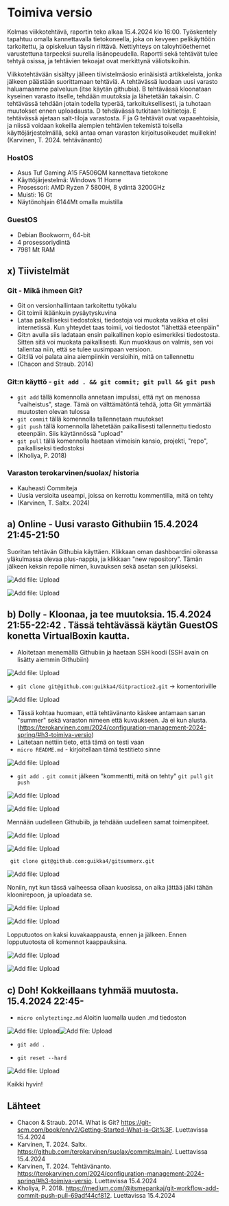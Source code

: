 # Toimiva versio
Kolmas viikkotehtävä, raportin teko alkaa 15.4.2024 klo 16:00. Työskentely tapahtuu omalla kannettavalla tietokoneella, joka on kevyeen pelikäyttöön tarkoitettu, ja opiskeluun täysin riittävä. Nettiyhteys on taloyhtiöethernet varustettuna tarpeeksi suurella lisänopeudella. Raportti sekä tehtävät tulee tehtyä osissa, ja tehtävien tekoajat ovat merkittynä väliotsikoihin.

Viikkotehtävään sisältyy jälleen tiivistelmäosio erinäisistä artikkeleista, jonka jälkeen päästään suorittamaan tehtäviä. A tehtävässä luodaan uusi varasto haluamaamme palveluun (itse käytän githubia). B tehtävässä kloonataan kyseinen varasto itselle, tehdään muutoksia ja lähetetään takaisin. C tehtävässä tehdään jotain todella typerää, tarkoituksellisesti, ja tuhotaan muutokset ennen uploadausta. D tehdävässä tutkitaan lokitietoja. E tehtävässä ajetaan salt-tiloja varastosta. F ja G tehtävät ovat vapaaehtoisia, ja niissä voidaan kokeilla aiempien tehtävien tekemistä toisella käyttöjärjestelmällä, sekä antaa oman varaston kirjoitusoikeudet muillekin! (Karvinen, T. 2024. tehtävänanto)

### HostOS
- Asus Tuf Gaming A15 FA506QM kannettava tietokone
- Käyttöjärjestelmä: Windows 11 Home
- Prosessori: AMD Ryzen 7 5800H, 8 ydintä 3200GHz
- Muisti: 16 Gt
- Näytönohjain 6144Mt omalla muistilla

### GuestOS
- Debian Bookworm, 64-bit
- 4 prosessoriydintä
- 7981 Mt RAM

## x) Tiivistelmät
### Git - Mikä ihmeen Git?
- Git on versionhallintaan tarkoitettu työkalu
- Git toimii ikäänkuin pysäytyskuvina
- Lataa paikalliseksi tiedostoksi, tiedostoja voi muokata vaikka et olisi internetissä. Kun yhteydet taas toimii, voi tiedostot "lähettää eteenpäin"
- Git:n avulla siis ladataan ensin paikallinen kopio esimerkiksi tiedostosta. Sitten sitä voi muokata paikallisesti. Kun muokkaus on valmis, sen voi tallentaa niin, että se tulee uusimpaan versioon.
- Git:llä voi palata aina aiempiinkin versioihin, mitä on tallennettu
- (Chacon and Straub. 2014)

### Git:n käyttö - `git add . && git commit; git pull && git push`
- `git add` tällä komennolla annetaan impulssi, että nyt on menossa "vaiheistus", stage. Tämä on välttämätöntä tehdä, jotta Git ymmärtää muutosten olevan tulossa
- `git commit` tällä komennolla tallennetaan muutokset
- `git push` tällä komennolla lähetetään paikallisesti tallennettu tiedosto eteenpäin. Siis käytännössä "upload"
- `git pull` tällä komennolla haetaan viimeisin kansio, projekti, "repo", paikalliseksi tiedostoksi
- (Kholiya, P. 2018)

### Varaston terokarvinen/suolax/ historia
- Kauheasti Commiteja
- Uusia versioita useampi, joissa on kerrottu kommentilla, mitä on tehty
- (Karvinen, T. Saltx. 2024)

## a) Online - Uusi varasto Githubiin 15.4.2024 21:45-21:50
Suoritan tehtävän Githubia käyttäen. Klikkaan oman dashboardini oikeassa yläkulmassa olevaa plus-nappia, ja klikkaan "new repository". Tämän jälkeen keksin repolle nimen, kuvauksen sekä asetan sen julkiseksi.

![Add file: Upload](kuvat/newrepo.png)

![Add file: Upload](kuvat/repovalinnat.png)

## b) Dolly - Kloonaa, ja tee muutoksia. 15.4.2024 21:55-22:42 . Tässä tehtävässä käytän GuestOS konetta VirtualBoxin kautta.
- Aloitetaan menemällä Githubiin ja haetaan SSH koodi (SSH avain on lisätty aiemmin Githubiin)

![Add file: Upload](kuvat/sshcode.png)

- `git clone git@github.com:guikka4/Gitpractice2.git` -> komentoriville

![Add file: Upload](kuvat/clone.png)

- Tässä kohtaa huomaan, että tehtävänanto käskee antamaan sanan "summer" sekä varaston nimeen että kuvaukseen. Ja ei kun alusta. (https://terokarvinen.com/2024/configuration-management-2024-spring/#h3-toimiva-versio)
- Laitetaan nettiin tieto, että tämä on testi vaan
- `micro README.md` - kirjoitellaan tämä testitieto sinne

![Add file: Upload](kuvat/practice2.png)

- `git add .` `git commit` jälkeen "kommentti, mitä on tehty" `git pull` `git push`

![Add file: Upload](kuvat/1stpractice.png)

![Add file: Upload](kuvat/gitall1.png)

Mennään uudelleen Githubiib, ja tehdään uudelleen samat toimenpiteet.

![Add file: Upload](kuvat/repo2.png)

![Add file: Upload](kuvat/ss2code2.png)

     git clone git@github.com:guikka4/gitsummerx.git

![Add file: Upload](kuvat/clone2.png)

Noniin, nyt kun tässä vaiheessa ollaan kuosissa, on aika jättää jälki tähän kloonirepoon, ja uploadata se.

![Add file: Upload](kuvat/line3.png)

![Add file: Upload](kuvat/gitall2.png)

 Lopputuotos on kaksi kuvakaappausta, ennen ja jälkeen. Ennen lopputuotosta oli komennot kaappauksina.

![Add file: Upload](kuvat/before.png)

![Add file: Upload](kuvat/after.png)

## c) Doh! Kokkeillaans tyhmää muutosta. 15.4.2024 22:45-
- `micro onlyteztingz.md` Aloitin luomalla uuden .md tiedoston

![Add file: Upload](kuvat/micro-doh.png)![Add file: Upload](kuvat/doh2.png)

- `git add .`

- `git reset --hard`

![Add file: Upload](kuvat/hard1.png)

Kaikki hyvin!
















## Lähteet
- Chacon & Straub. 2014. What is Git? https://git-scm.com/book/en/v2/Getting-Started-What-is-Git%3F. Luettavissa 15.4.2024
- Karvinen, T. 2024. Saltx. https://github.com/terokarvinen/suolax/commits/main/. Luettavissa 15.4.2024
- Karvinen, T. 2024. Tehtävänanto. https://terokarvinen.com/2024/configuration-management-2024-spring/#h3-toimiva-versio. Luettavissa 15.4.2024
- Kholiya, P. 2018. https://medium.com/@itsmepankaj/git-workflow-add-commit-push-pull-69adf44cf812. Luettavissa 15.4.2024


